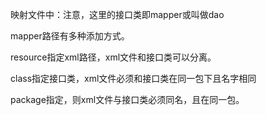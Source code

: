 映射文件中：注意，这里的接口类即mapper或叫做dao

mapper路径有多种添加方式。

resource指定xml路径，xml文件和接口类可以分离。

class指定接口类，xml文件必须和接口类在同一包下且名字相同

package指定，则xml文件与接口类必须同名，且在同一包。